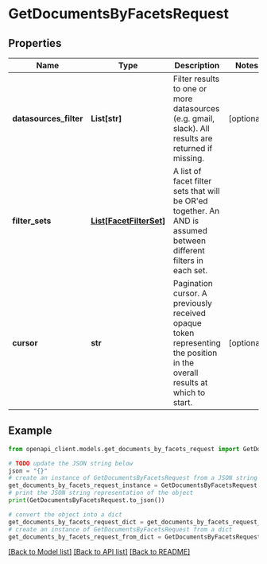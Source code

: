 # GetDocumentsByFacetsRequest


## Properties

Name | Type | Description | Notes
------------ | ------------- | ------------- | -------------
**datasources_filter** | **List[str]** | Filter results to one or more datasources (e.g. gmail, slack). All results are returned if missing. | [optional] 
**filter_sets** | [**List[FacetFilterSet]**](FacetFilterSet.md) | A list of facet filter sets that will be OR&#39;ed together. An AND is assumed between different filters in each set. | 
**cursor** | **str** | Pagination cursor. A previously received opaque token representing the position in the overall results at which to start. | [optional] 

## Example

```python
from openapi_client.models.get_documents_by_facets_request import GetDocumentsByFacetsRequest

# TODO update the JSON string below
json = "{}"
# create an instance of GetDocumentsByFacetsRequest from a JSON string
get_documents_by_facets_request_instance = GetDocumentsByFacetsRequest.from_json(json)
# print the JSON string representation of the object
print(GetDocumentsByFacetsRequest.to_json())

# convert the object into a dict
get_documents_by_facets_request_dict = get_documents_by_facets_request_instance.to_dict()
# create an instance of GetDocumentsByFacetsRequest from a dict
get_documents_by_facets_request_from_dict = GetDocumentsByFacetsRequest.from_dict(get_documents_by_facets_request_dict)
```
[[Back to Model list]](../README.md#documentation-for-models) [[Back to API list]](../README.md#documentation-for-api-endpoints) [[Back to README]](../README.md)


